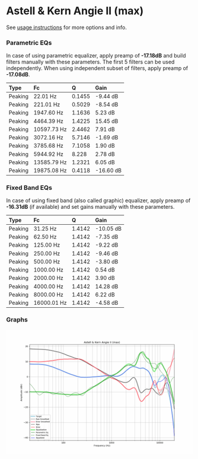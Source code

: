 # Astell & Kern Angie II (max)
See [usage instructions](https://github.com/jaakkopasanen/AutoEq#usage) for more options and info.

### Parametric EQs
In case of using parametric equalizer, apply preamp of **-17.18dB** and build filters manually
with these parameters. The first 5 filters can be used independently.
When using independent subset of filters, apply preamp of **-17.08dB**.

| Type    | Fc          |      Q | Gain      |
|:--------|:------------|:-------|:----------|
| Peaking | 22.01 Hz    | 0.1455 | -9.44 dB  |
| Peaking | 221.01 Hz   | 0.5029 | -8.54 dB  |
| Peaking | 1947.60 Hz  | 1.1636 | 5.23 dB   |
| Peaking | 4464.39 Hz  | 1.4225 | 15.45 dB  |
| Peaking | 10597.73 Hz | 2.4462 | 7.91 dB   |
| Peaking | 3072.16 Hz  | 5.7146 | -1.69 dB  |
| Peaking | 3785.68 Hz  | 7.1058 | 1.90 dB   |
| Peaking | 5944.92 Hz  | 8.228  | 2.78 dB   |
| Peaking | 13585.79 Hz | 1.2321 | 6.05 dB   |
| Peaking | 19875.08 Hz | 0.4118 | -16.60 dB |

### Fixed Band EQs
In case of using fixed band (also called graphic) equalizer, apply preamp of **-16.31dB**
(if available) and set gains manually with these parameters.

| Type    | Fc          |      Q | Gain      |
|:--------|:------------|:-------|:----------|
| Peaking | 31.25 Hz    | 1.4142 | -10.05 dB |
| Peaking | 62.50 Hz    | 1.4142 | -7.35 dB  |
| Peaking | 125.00 Hz   | 1.4142 | -9.22 dB  |
| Peaking | 250.00 Hz   | 1.4142 | -9.46 dB  |
| Peaking | 500.00 Hz   | 1.4142 | -3.80 dB  |
| Peaking | 1000.00 Hz  | 1.4142 | 0.54 dB   |
| Peaking | 2000.00 Hz  | 1.4142 | 3.90 dB   |
| Peaking | 4000.00 Hz  | 1.4142 | 14.28 dB  |
| Peaking | 8000.00 Hz  | 1.4142 | 6.22 dB   |
| Peaking | 16000.01 Hz | 1.4142 | -4.58 dB  |

### Graphs
![](./Astell%20&%20Kern%20Angie%20II%20(max).png)